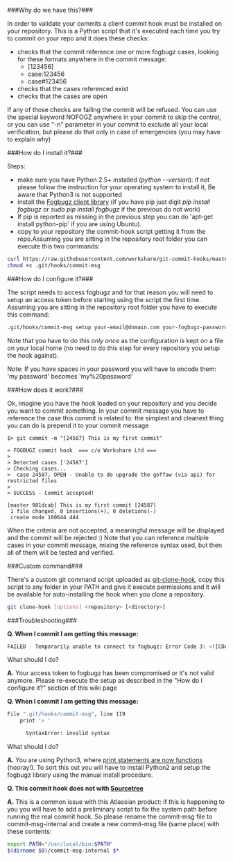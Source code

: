 ###Why do we have this?###

In order to validate your commits a client commit hook must be installed on your repository. This is a Python script that it's executed each time you try to commit on your repo and it does these checks:

  * checks that the commit reference one or more fogbugz cases, looking for these formats anywhere in the commit message:
    * [123456]
    * case:123456
    * case#123456
  * checks that the cases referenced exist
  * checks that the cases are open

If any of those checks are failing the commit will be refused. You can use the special keyword NOFOGZ anywhere in your commit to skip the control, or you can use "-n" parameter in your commit to exclude all your local verification, but please do that only in case of emergencies (you may have to explain why)


###How do I install it?###

Steps:
*  make sure you have Python 2.5+ installed (*python --version*): if not please follow the instruction for your operating system to install it, Be aware that Python3 is not supported
*  install the [Fogbugz client library](https://developers.fogbugz.com/default.asp?W197) (if you have pip just digit *pip install fogbugz* or *sudo pip install fogbugz* if the previous do not work)
*  If pip is reported as missing in the previous step you can do 'apt-get install python-pip' if you are using Ubuntu).
*  copy to your repository the commit-hook script getting it from the repo.Assuming you are sitting in the repository root folder you can execute this two commands:

```bash
curl https://raw.githubusercontent.com/workshare/git-commit-hooks/master/fogbugz/commit-msg -o .git/hooks/commit-msg
chmod +x .git/hooks/commit-msg
```


###How do I configure it?###

The script needs to access fogbugz and for that reason you will need to setup an access token before starting using the script the first time. Assuming you are sitting in the repository root folder you have to execute this command:


```bash
.git/hooks/commit-msg setup your-email@domain.com your-fogbugz-password
```


Note that you have to do this *only once* as the configuration is kept on a file on your local home (no need to do this step for every repository you setup the hook against).

Note: If you have spaces in your password you will have to encode them: 'my password' becomes 'my%20password'

 
###How does it work?###

Ok, imagine you have the hook loaded on your repository and you decide you want to commit something. In your commit message you have to reference the case this commit is related to: the simplest and cleanest thing you can do is prepend it to your commit message

```
$> git commit -m "[24587] This is my first commit"

> FOGBUGZ commit hook  === c/o Workshare Ltd ===
>
> Detected cases ['24587']
> Checking cases...
>  case 24587, OPEN - Unable to do upgrade the goffaw (via api) for restricted files
>
> SUCCESS - Commit accepted!

[master 981dcab] This is my first commit [24587]
 1 file changed, 0 insertions(+), 0 deletions(-)
 create mode 100644 444
```
When the criteria are not accepted, a meaningful message will be displayed and the commit will be rejected :)
Note that you can reference multiple cases in your commit message, mixing the reference syntax used, but then all of them will be tested and verified.


###Custom command###


There's a custom git command script uploaded as [git-clone-hook](git-clone-hook), copy this script to any folder in your PATH and give it execute permissions and it will be available for auto-installing the hook when you clone a repository.

```bash
git clone-hook [options] <repository> [<directory>]
```


###Troubleshooting###

**Q. When I commit I am getting this message:**

```bash
FAILED - Temporarily unable to connect to fogbugz: Error Code 3: <![CDATA[Not logged in]]>
```

What should I do?

**A.** Your access token to fogbugz has been compromised or it's not valid anymore. Please re-execute the setup as described in the "How do I configure it?" section of this wiki page


**Q. When I commit I am getting this message:**

```bash
File ".git/hooks/commit-msg", line 119
    print '> '

      SyntaxError: invalid syntax
```
What should I do?

**A.** You are using Python3, where [print statements are now functions](http://stackoverflow.com/questions/826948/syntax-error-on-print-with-python-3) (hooray!). To sort this out you will have to install Python2 and setup the fogbugz library using the manual install procedure.


**Q. This commit hook does not with [Sourcetree](http://www.sourcetreeapp.com/)**

**A.** This is a common issue with this Atlassian product: if this is happening to you you will have to add a preliminary script to fix the system path before running the real commit hook. So please rename the commit-msg file to commit-msg-internal and create a new commit-msg file (same place) with these contents:
```bash
export PATH="/usr/local/bin:$PATH"
$(dirname $0)/commit-msg-internal $*
```
